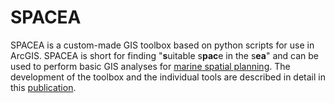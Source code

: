 # SPACEA
SPACEA is a custom-made GIS toolbox based on python scripts for use in ArcGIS. SPACEA is short for finding "<b>s</b>uitable s<b>pac</b>e in the s<b>ea</b>" and can be used to perform basic GIS analyses for <a href="https://marinebiodiversitymatrix.org/wiki/Marine_spatial_planning_definition">marine spatial planning</a>. The development of the toolbox and the individual tools are described in detail in this <a href="https://link.springer.com/chapter/10.1007/978-3-030-58811-3_28">publication</a>. 
